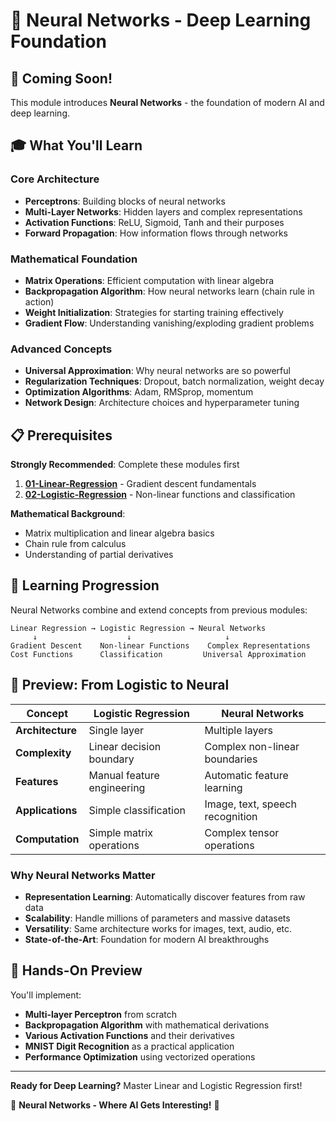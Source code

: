 # 🧠 Neural Networks - Deep Learning Foundation

## 🚧 Coming Soon!

This module introduces **Neural Networks** - the foundation of modern AI and deep learning.

## 🎓 What You'll Learn

### Core Architecture
- **Perceptrons**: Building blocks of neural networks
- **Multi-Layer Networks**: Hidden layers and complex representations
- **Activation Functions**: ReLU, Sigmoid, Tanh and their purposes
- **Forward Propagation**: How information flows through networks

### Mathematical Foundation
- **Matrix Operations**: Efficient computation with linear algebra
- **Backpropagation Algorithm**: How neural networks learn (chain rule in action)
- **Weight Initialization**: Strategies for starting training effectively
- **Gradient Flow**: Understanding vanishing/exploding gradient problems

### Advanced Concepts
- **Universal Approximation**: Why neural networks are so powerful
- **Regularization Techniques**: Dropout, batch normalization, weight decay
- **Optimization Algorithms**: Adam, RMSprop, momentum
- **Network Design**: Architecture choices and hyperparameter tuning

## 📋 Prerequisites

**Strongly Recommended**: Complete these modules first
1. **[01-Linear-Regression](../01-Linear-Regression/)** - Gradient descent fundamentals
2. **[02-Logistic-Regression](../02-Logistic-Regression/)** - Non-linear functions and classification

**Mathematical Background**:
- Matrix multiplication and linear algebra basics
- Chain rule from calculus
- Understanding of partial derivatives

## 🎯 Learning Progression

Neural Networks combine and extend concepts from previous modules:

```
Linear Regression → Logistic Regression → Neural Networks
     ↓                    ↓                     ↓
Gradient Descent    Non-linear Functions    Complex Representations
Cost Functions      Classification         Universal Approximation
```

## 🔮 Preview: From Logistic to Neural

| Concept | Logistic Regression | Neural Networks |
|---------|-------------------|-----------------|
| **Architecture** | Single layer | Multiple layers |
| **Complexity** | Linear decision boundary | Complex non-linear boundaries |
| **Features** | Manual feature engineering | Automatic feature learning |
| **Applications** | Simple classification | Image, text, speech recognition |
| **Computation** | Simple matrix operations | Complex tensor operations |

### Why Neural Networks Matter
- **Representation Learning**: Automatically discover features from raw data
- **Scalability**: Handle millions of parameters and massive datasets
- **Versatility**: Same architecture works for images, text, audio, etc.
- **State-of-the-Art**: Foundation for modern AI breakthroughs

## 🧪 Hands-On Preview

You'll implement:
- **Multi-layer Perceptron** from scratch
- **Backpropagation Algorithm** with mathematical derivations
- **Various Activation Functions** and their derivatives
- **MNIST Digit Recognition** as a practical application
- **Performance Optimization** using vectorized operations

---

**Ready for Deep Learning?** Master Linear and Logistic Regression first!

🧠 **Neural Networks - Where AI Gets Interesting!** 🚀